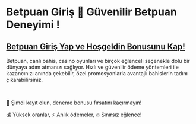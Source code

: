 # Betpuan Giriş 🎲 Güvenilir Betpuan Deneyimi !

## [Betpuan Giriş Yap ve Hoşgeldin Bonusunu Kap!](https://winzhub.org/?utm_source=Betpuan&utm_medium=referral)

Betpuan, canlı bahis, casino oyunları ve birçok eğlenceli seçenekle dolu bir dünyaya adım atmanızı sağlıyor. Hızlı ve güvenilir ödeme yöntemleri ile kazancınızı anında çekebilir, özel promosyonlarla avantajlı bahislerin tadını çıkarabilirsiniz. 

<br>

🎁 Şimdi kayıt olun, deneme bonusu fırsatını kaçırmayın!

💰 Yüksek oranlar, ⚡ Anlık ödemeler, 🔥 Sınırsız eğlence!
